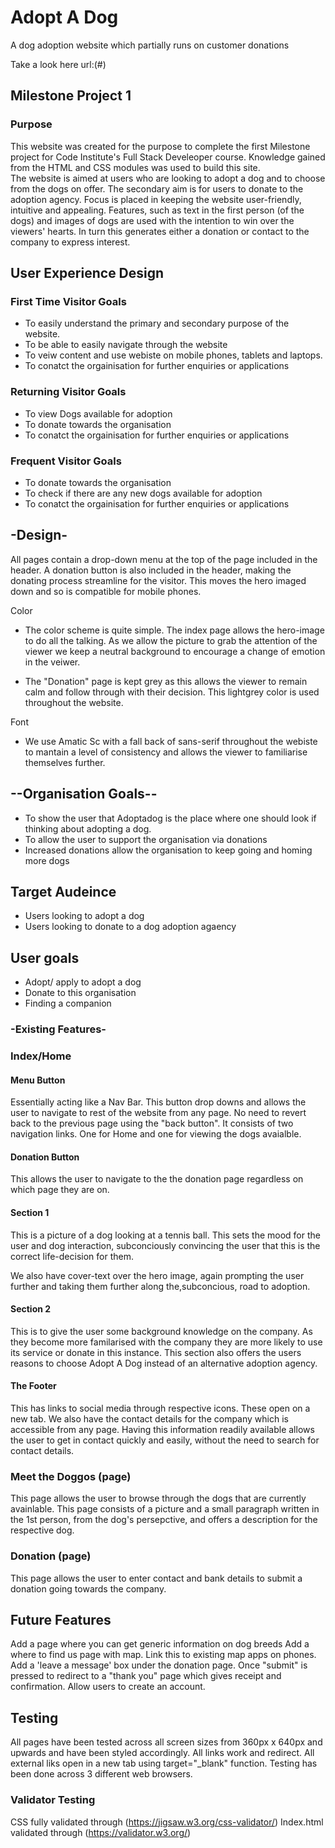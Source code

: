 # Adopt A Dog

A dog adoption website which partially runs on customer donations

Take a look here url:(#)

## Milestone Project 1 

### Purpose
This website was created for the purpose to complete the first Milestone project for Code Institute's Full Stack Develeoper course. 
Knowledge gained from the HTML and CSS modules was used to build this site.  
The website is aimed at users who are looking to adopt a dog and to choose from the dogs on offer. The secondary aim is for users to donate to the adoption agency. Focus is placed in keeping the website user-friendly, intuitive and appealing. Features, such as text in the first person (of the dogs) and images of dogs are used with the intention to win over the viewers' hearts. In turn this generates either a donation or contact to the company to express interest. 

## User Experience Design

### First Time Visitor Goals

- To easily understand the primary and secondary purpose of the website.
- To be able to easily navigate through the website
- To veiw content and use webiste on mobile phones, tablets and laptops. 
- To conatct the orgainisation for further enquiries or applications

### Returning Visitor Goals

- To view Dogs available for adoption
- To donate towards the organisation
- To conatct the orgainisation for further enquiries or applications

### Frequent Visitor Goals

- To donate towards the organisation
- To check if there are any new dogs available for adoption
- To conatct the orgainisation for further enquiries or applications

## -Design-

All pages contain a drop-down menu at the top of the page included in the header. A donation button is also included in the header, making the donating process streamline for the visitor. This moves the hero imaged down and so is compatible for mobile phones. 

Color

- The color scheme is quite simple. The index page allows the hero-image to do all the talking. As we allow the picture to grab the attention of the viewer we keep a neutral background to encourage a change of emotion in the veiwer. 

- The "Donation" page is kept grey as this allows the viewer to remain calm and follow through with their decision. This lightgrey color is used throughout the website. 

Font 

- We use Amatic Sc with a fall back of sans-serif throughout the webiste to mantain a level of consistency and allows the viewer to familiarise themselves further. 

## --Organisation Goals--
* To show the user that Adoptadog is the place where one should look if thinking about adopting a dog. 
* To allow the user to support the organisation via donations
* Increased donations allow the organisation to keep going and homing more dogs 

## Target Audeince

* Users looking to adopt a dog
* Users looking to donate to a dog adoption agaency

## User goals 

* Adopt/ apply to adopt a dog
* Donate to this organisation
* Finding a companion

### -Existing Features-

### Index/Home

#### Menu Button
Essentially acting like a Nav Bar. This button drop downs and allows the user to navigate to rest of the website from any page. No need to revert back to the previous page using the "back button".
It consists of two navigation links. One for Home and one for viewing the dogs avaialble. 

#### Donation Button
This allows the user to navigate to the the donation page regardless on which page they are on. 

#### Section 1 
This is a picture of a dog looking at a tennis ball. 
This sets the mood for the user and dog interaction, subconciously convincing the user that this is the correct life-decision for them. 

We also have cover-text over the hero image, again prompting the user further and taking them further along the,subconcious, road to adoption.

#### Section 2
This is to give the user some background knowledge on the company. As they become more familarised with the company they are more likely to use its service or donate in this instance. This section also offers the users reasons to choose Adopt A Dog instead of an alternative adoption agency. 

#### The Footer
This has links to social media through respective icons. These open on a new tab. 
We also have the contact details for the company which is accessible from any page. Having this information readily available allows the user to get in contact quickly and easily, without the need to search for contact details.

### Meet the Doggos (page)
This page allows the user to browse through the dogs that are currently avainlable. This page consists of a picture and a small paragraph written in the 1st person, from the dog's persepctive, and offers a description for the respective dog. 

### Donation (page)
This page allows the user to enter contact and bank details to submit a donation going towards the company. 

## Future Features

Add a page where you can get generic information on dog breeds
Add a where to find us page with map. Link this to existing map apps on phones. 
Add a 'leave a message' box under the donation page.
Once "submit" is pressed to redirect to a "thank you" page which gives receipt and confirmation. 
Allow users to create an account. 

## Testing 

All pages have been tested across all screen sizes from 360px x 640px and upwards and have been styled accordingly. 
All links work and redirect. 
All external liks open in a new tab using target="_blank" function. 
Testing has been done across 3 different web browsers. 

### Validator Testing
CSS fully validated through (https://jigsaw.w3.org/css-validator/)
Index.html validated through (https://validator.w3.org/)


